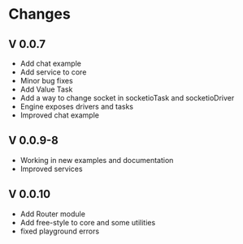 # Changes

## V 0.0.7

- Add chat example
- Add service to core
- Minor bug fixes
- Add Value Task
- Add a way to change socket in socketioTask and socketioDriver
- Engine exposes drivers and tasks
- Improved chat example

## V 0.0.9-8

- Working in new examples and documentation
- Improved services

## V 0.0.10

- Add Router module
- Add free-style to core and some utilities
- fixed playground errors
